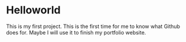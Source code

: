 # Helloworld
This is my first project.
This is the first time for me to know what Github does for.
Maybe I will use it to finish my portfolio website.
